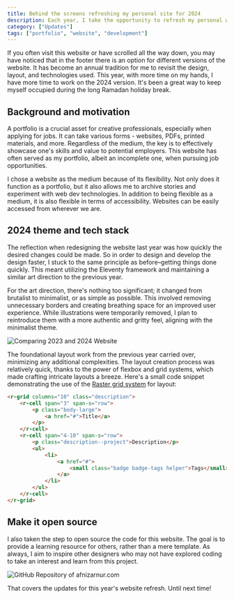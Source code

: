 ```yaml
---
title: Behind the screens refreshing my personal site for 2024
description: Each year, I take the opportunity to refresh my personal website with updates to the design and tech. For 2024, I've made some changes embracing a more minimalist look while keeping the focus on showcasing my work.
category: ["Updates"]
tags: ["portfolio", "website", "development"]
---
```


If you often visit this website or have scrolled all the way down, you may have noticed that in the footer there is an option for different versions of the website. It has become an annual tradition for me to revisit the design, layout, and technologies used. This year, with more time on my hands, I have more time to work on the 2024 version. It's been a great way to keep myself occupied during the long Ramadan holiday break.

## Background and motivation

A portfolio is a crucial asset for creative professionals, especially when applying for jobs. It can take various forms - websites, PDFs, printed materials, and more. Regardless of the medium, the key is to effectively showcase one's skills and value to potential employers. This website has often served as my portfolio, albeit an incomplete one, when pursuing job opportunities.

I chose a website as the medium because of its flexibility. Not only does it function as a portfolio, but it also allows me to archive stories and experiment with web dev technologies. In addition to being flexible as a medium, it is also flexible in terms of accessibility. Websites can be easily accessed from wherever we are.

## 2024 theme and tech stack

The reflection when redesigning the website last year was how quickly the desired changes could be made. So in order to design and develop the design faster, I stuck to the same principle as before–getting things done quickly. This meant utilizing the Eleventy framework and maintaining a similar art direction to the previous year.

For the art direction, there's nothing too significant; it changed from brutalist to minimalist, or as simple as possible. This involved removing unnecessary borders and creating breathing space for an improved user experience. While illustrations were temporarily removed, I plan to reintroduce them with a more authentic and gritty feel, aligning with the minimalist theme.

![Comparing 2023 and 2024 Website](https://res.cloudinary.com/afnizarnur/image/upload/afnizarnur.com/compare_pyekhb.png)

The foundational layout work from the previous year carried over, minimizing any additional complexities. The layout creation process was relatively quick, thanks to the power of flexbox and grid systems, which made crafting intricate layouts a breeze. Here's a small code snippet demonstrating the use of the [Raster grid system](https://rsms.me/raster/) for layout:

```html
<r-grid columns="10" class="description">
    <r-cell span="3" span-s="row">
        <p class="body-large">
            <a href="#">Title</a> 
        </p>
    </r-cell>
    <r-cell span="4-10" span-s="row">
        <p class="description--project">Description</p>
        <ul>
            <li>
                <a href="#">
                    <small class="badge badge-tags helper">Tags</small>
                </a>
            </li>
        </ul>
    </r-cell>
</r-grid>
```

## Make it open source

I also taken the step to open source the code for this website. The goal is to provide a learning resource for others, rather than a mere template. As always, I aim to inspire other designers who may not have explored coding to take an interest and learn from this project.

![GitHub Repository of afnizarnur.com](https://res.cloudinary.com/afnizarnur/image/upload/afnizarnur.com/afnizar-com-github_dmhvcq.png)

That covers the updates for this year's website refresh. Until next time!